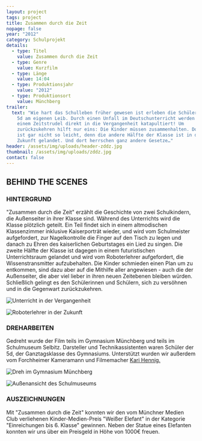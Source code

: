 ```yaml
---
layout: project
tags: project
title: Zusammen durch die Zeit
nopage: false
year: "2012"
category: Schulprojekt
details:
  - type: Titel
    value: Zusammen durch die Zeit
  - type: Genre
    value: Kurzfilm
  - type: Länge
    value: 14:04
  - type: Produktionsjahr
    value: "2012"
  - type: Produktionsort
    value: Münchberg
trailer:
  text: "Wie hart das Schulleben früher gewesen ist erleben die Schüler der Klasse
    5d am eigenen Leib. Durch einen Unfall im Deutschunterricht werden sie von
    einem Zeitstrudel direkt in die Vergangenheit katapultiert! Um
    zurückzukehren hilft nur eins: Die Kinder müssen zusammenhalten. Doch das
    ist gar nicht so leicht, denn die andere Hälfte der Klasse ist in der
    Zukunft gelandet. Und dort herrschen ganz andere Gesetze…"
header: /assets/img/uploads/header-zddz.jpg
thumbnail: /assets/img/uploads/zddz.jpg
contact: false
---
```

## BEHIND THE SCENES

### HINTERGRUND

"Zusammen durch die Zeit" erzählt die Geschichte von zwei Schulkindern, die Außenseiter in ihrer Klasse sind. Während des Unterrichts wird die Klasse plötzlich geteilt. Ein Teil findet sich in einem altmodischen Klassenzimmer inklusive Kaiserporträt wieder, und wird vom Schulmeister aufgefordert, zur Nagelkontrolle die Finger auf den Tisch zu legen und danach zu Ehren des kaiserlichen Geburtstages ein Lied zu singen. Die zweite Hälfte der Klasse ist dagegen in einem futuristischen Unterrichtsraum gelandet und wird vom Roboterlehrer aufgefordert, die Wissenstransmitter aufzubehalten. Die Kinder schmieden einen Plan um zu entkommen, sind dazu aber auf die Mithilfe aller angewiesen - auch die der Außenseiter, die aber viel lieber in ihren neuen Zeitebenen bleiben würden. Schließlich gelingt es den Schülerinnen und Schülern, sich zu versöhnen und in die Gegenwart zurückzukehren.

![Unterricht in der Vergangenheit](/assets/img/uploads/zddz1.jpg "Unterricht in der Vergangenheit")

![Roboterlehrer in der Zukunft](/assets/img/uploads/zddz2.jpg "Roboterlehrer in der Zukunft")

### DREHARBEITEN

Gedreht wurde der Film teils im Gymnasium Münchberg und teils im Schulmuseum Selbitz. Darsteller und Technikassistenten waren Schüler der 5d, der Ganztagsklasse des Gymnasiums. Unterstützt wurden wir außerdem vom Forchheimer Kameramann und Filmemacher [Kari Hennig.](https://www.schoenebuntefilme.de/)

![Dreh im Gymnasium Münchberg](/assets/img/uploads/zddz3.jpg "Dreh im Gymnasium Münchberg")

![Außenansicht des Schulmuseums](/assets/img/uploads/zddz4.jpg "Außenansicht des Schulmuseums")

### AUSZEICHNUNGEN

Mit "Zusammen durch die Zeit" konnten wir den vom Münchner Medien Club verliehenen Kinder-Medien-Preis "Weißer Elefant" in der Kategorie "Einreichungen bis 6. Klasse" gewinnen. Neben der Statue eines Elefanten konnten wir uns über ein Preisgeld in Höhe von 1000€ freuen.